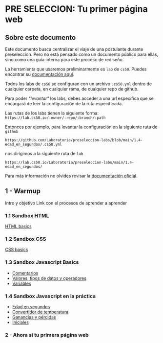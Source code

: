 # PRE SELECCION: Tu primer página web

## Sobre este documento

Este documento busca centralizar el viaje de una postulante durante preseleccion.
Pero no está pensado como un documento público para ellas, sino como una guía
interna para este proceso de rediseño.

La herramienta que usaremos preliminarmente es `lab` de `cs50`. Puedes encontrar
su [documentación aquí](https://cs50.readthedocs.io/lab/).

Todos los labs de `cs50` se configuran con un archivo `.cs50.yml` dentro de
cualquier carpeta, en cualquier rama, de cualquier repo de github.

Para poder _"levantar"_ los labs, debes acceder a una url específica que se
encargará de leer la configuración de la ruta especificada.

Las rutas de los labs tienen la siguiente forma: `https://lab.cs50.io/:owner/:repo/:branch/:path`

Entonces por ejemplo, para levantar la configuración en la siguiente ruta de `github`

`https://github.com/Laboratoria/preseleccion-labs/blob/main/1.4-edad_en_segundos/.cs50.yml`

nos dirigimos a la siguiente ruta de `lab`

`https://lab.cs50.io/Laboratoria/preseleccion-labs/main/1.4-edad_en_segundos/`

Para más información no olvides revisar la [documentación oficial](https://cs50.readthedocs.io/lab/).

## 1 - Warmup

Intro y objetivo
Link con el procesos de aprender a aprender

### 1.1 Sandbox HTML

[HTML basics](https://lab.cs50.io/Laboratoria/preseleccion-labs/main/02-basics/01-html/)

### 1.2 Sandbox CSS

[CSS basics](https://lab.cs50.io/Laboratoria/preseleccion-labs/main/02-basics/02-css/)
### 1.3 Sandbox Javascript Basics

- [Comentarios](https://lab.cs50.io/Laboratoria/preseleccion-labs/main/02-basics/03-js/01-comments/)
- [Valores, tipos de datos y operadores](https://lab.cs50.io/Laboratoria/preseleccion-labs/main/02-basics/03-js/02-values-data-types-and-operators/)
- [Variables](https://lab.cs50.io/Laboratoria/preseleccion-labs/main/02-basics/03-js/03-variables/)

### 1.4 Sandbox Javascript en la práctica

- [Edad en segundos](https://lab.cs50.io/Laboratoria/preseleccion-labs/main/03-guided-exercises/01-edad-en-segundos/)
- [Convertidor de temperatura](https://lab.cs50.io/Laboratoria/preseleccion-labs/main/03-guided-exercises/02-convertidor-de-temperatura/)
- [Ganancias y pérdidas](https://lab.cs50.io/Laboratoria/preseleccion-labs/main/03-guided-exercises/03-ganancias-y-perdidas/)
- [Iniciales](https://lab.cs50.io/Laboratoria/preseleccion-labs/main/03-guided-exercises/04-iniciales/)

### 2 - Ahora si tu primera página web



